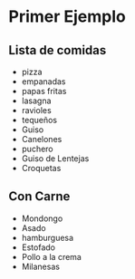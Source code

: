 # Primer Ejemplo
## Lista de comidas

* pizza
* empanadas
* papas fritas
* lasagna
* ravioles
* tequeños
* Guiso
* Canelones
* puchero
* Guiso de Lentejas
* Croquetas



## Con Carne

* Mondongo
* Asado
* hamburguesa
* Estofado
* Pollo a la crema
* Milanesas



